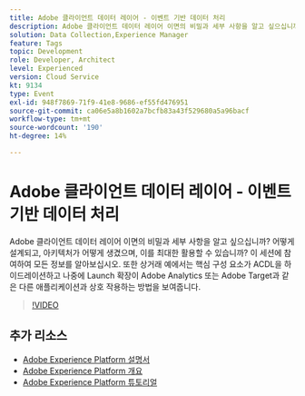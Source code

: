 ```yaml
---
title: Adobe 클라이언트 데이터 레이어 - 이벤트 기반 데이터 처리
description: Adobe 클라이언트 데이터 레이어 이면의 비밀과 세부 사항을 알고 싶으십니까? 어떻게 설계되고, 아키텍처가 어떻게 생겼으며, 이를 최대한 활용할 수 있습니까? 이 세션에 참여하여 모든 정보를 알아보십시오. 또한 상거래 예에서는 핵심 구성 요소가 ACDL을 하이드레이션하고 나중에 Launch 확장이 Adobe Analytics 또는 Adobe Target과 같은 다른 애플리케이션과 상호 작용하는 방법을 보여줍니다.
solution: Data Collection,Experience Manager
feature: Tags
topic: Development
role: Developer, Architect
level: Experienced
version: Cloud Service
kt: 9134
type: Event
exl-id: 948f7869-71f9-41e8-9686-ef55fd476951
source-git-commit: ca06e5a8b1602a7bcfb83a43f529680a5a96bacf
workflow-type: tm+mt
source-wordcount: '190'
ht-degree: 14%

---
```


# Adobe 클라이언트 데이터 레이어 - 이벤트 기반 데이터 처리

Adobe 클라이언트 데이터 레이어 이면의 비밀과 세부 사항을 알고 싶으십니까? 어떻게 설계되고, 아키텍처가 어떻게 생겼으며, 이를 최대한 활용할 수 있습니까? 이 세션에 참여하여 모든 정보를 알아보십시오. 또한 상거래 예에서는 핵심 구성 요소가 ACDL을 하이드레이션하고 나중에 Launch 확장이 Adobe Analytics 또는 Adobe Target과 같은 다른 애플리케이션과 상호 작용하는 방법을 보여줍니다.

>[!VIDEO](https://video.tv.adobe.com/v/337585/?quality=12&learn=on&hidetitle=true)

## 추가 리소스

- [Adobe Experience Platform 설명서](https://experienceleague.adobe.com/docs/experience-platform.html)
- [Adobe Experience Platform 개요](https://experienceleague.adobe.com/docs/experience-platform/landing/home.html?lang=ko)
- [Adobe Experience Platform 튜토리얼](https://experienceleague.adobe.com/docs/platform-learn/tutorials/overview.html?lang=en)
